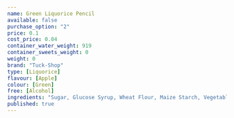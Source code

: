 ```yaml
---
name: Green Liquorice Pencil
available: false
purchase_option: "2"
price: 0.1
cost_price: 0.04
container_water_weight: 919
container_sweets_weight: 0
weight: 0
brand: "Tuck-Shop"
type: [Liquorice]
flavour: [Apple]
colour: [Green]
free: [Alcohol]
ingredients: "Sugar, Glucose Syrup, Wheat Flour, Maize Starch, Vegetable Fat, Invert Sugar Syrup, Stabiliser (Glycerol), Citric Acid, Potato Starch, Malic Acid, Gelling Agent (Gelatine), Flavouring, Emulsifier (Mono- and Di-Glycerides of Fatty Acids), Glazing Agents (Vegetable Oil, Mono- and Di-Glycerides of Fatty Acids, Vegetable Fat), Fruit & Vegetable Concentrates (Lemon, Safflower Oil), Colours (Curcumin, Copper Chlorophyllin Complex) Natural Flavourings, Colour (Cochineal)"
published: true
---
```

